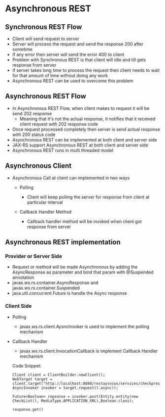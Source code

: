# Asynchronous REST

## Synchronous REST Flow

-	Client will send request to server 
-	Server will process the request and send the response 200 after sometime
-	If any error then server will send the error 400 to client
-	Problem with Synchronous REST is that client will idle and till gets response  from server 
-	If server takes long time to process the request then client needs to wait for that amount of time without doing any work
-	Asynchronous REST can be used to overcome this problem

## Asynchronous REST Flow

-	In Asynchronous REST Flow, when client makes to request it will be send 202 response 
	- Meaning that it's not the actual response, it notifies that it received client request with 202 response code
-	Once request processed completely then server is send actual response with 200 status code
-	Asynchronous REST can be implemented at both client and server side
-	JAX-RS support Asynchronous REST at both client and server side
-	Asynchronous REST runs in multi threaded model

## Asynchronous Client

-	Asynchronous Call at client can implemented in two ways

	-	Polling 
		-	Client will keep polling the server for response from client at particular interval
		
	-	Callback Handler Method
		-	Callback handler method will be invoked when client got response from server
		
		
		
## 	Asynchronous REST implementation

### Provider or Server Side

-	Request or method will be made Asynchronous by adding the AsyncResponse as parameter and bind that param with @Suspended annotation
-	javax.ws.rs.container.AsyncResponse and javax.ws.rs.container.Suspended
-	java.util.concurrent.Future is handle the Async response

		
###  Client Side

-	Polling 
	-	javax.ws.rs.client.AysncInvoker is used to implement the polling mechanism
	
-	Callback Handler
	-	javax.ws.rs.client.InvocationCallback is implement Callback Handler mechanism
	 
	
	
	Code Snippet:

		Client client = ClientBuilder.newClient();
		WebTarget target = client.target("http://localhost:8080/restaysncws/services/checkprocess/checks");
		AsyncInvoker invoker = target.request().async();
		
		Future<Boolean> repsonse = invoker.post(Entity.entity(new CheckList(), MediaType.APPLICATION_XML),Boolean.class);
		
		response.get()
		
		
	
	
	
		
		
		
		
		
		
		
		
		
		
		
		
		
		
		
		
		
		
		
		


	